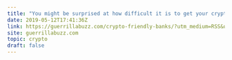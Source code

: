 ```yaml
---
title: "You might be surprised at how difficult it is to get your crypto profits into your bank account. There are some crypto friendly banks out there that can make the cashout process much more simple."
date: 2019-05-12T17:41:36Z
link: https://guerrillabuzz.com/crypto-friendly-banks/?utm_medium=RSS&utm_source=hune
site: guerrillabuzz.com
topic: crypto
draft: false
---
```

